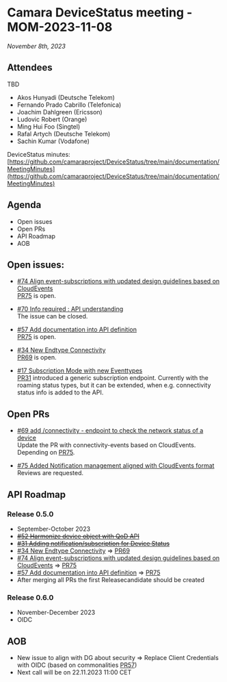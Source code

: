 # Camara DeviceStatus meeting - MOM-2023-11-08

*November 8th, 2023*

## Attendees
TBD
* Akos Hunyadi (Deutsche Telekom)
* Fernando Prado Cabrillo (Telefonica)
* Joachim Dahlgreen (Ericsson)
* Ludovic Robert (Orange)
* Ming Hui Foo (Singtel) 
* Rafal Artych (Deutsche Telekom)
* Sachin Kumar (Vodafone)

DeviceStatus minutes: [https://github.com/camaraproject/DeviceStatus/tree/main/documentation/MeetingMinutes](https://github.com/camaraproject/DeviceStatus/tree/main/documentation/MeetingMinutes)

## Agenda

* Open issues 
* Open PRs
* API Roadmap
* AOB


## Open issues:
* [#74 Align event-subscriptions with updated design guidelines based on CloudEvents](https://github.com/camaraproject/DeviceStatus/issues/74)  
 [PR75](https://github.com/camaraproject/DeviceStatus/pull/75) is open.

* [#70 Info required : API understanding](https://github.com/camaraproject/DeviceStatus/issues/70)  
The issue can be closed.

* [#57 Add documentation into API definition](https://github.com/camaraproject/DeviceStatus/issues/57)  
  [PR75](https://github.com/camaraproject/DeviceStatus/pull/75) is open.

* [#34 New Endtype Connectivity](https://github.com/camaraproject/DeviceStatus/issues/34)   
[PR69](https://github.com/camaraproject/DeviceStatus/pull/69) is open.

* [#17 Subscription Mode with new Eventtypes](https://github.com/camaraproject/DeviceStatus/issues/17)  
[PR31](https://github.com/camaraproject/DeviceStatus/pull/31) introduced a generic subscription endpoint. 
Currently with the roaming status types, but it can be extended, when e.g. connectivity status info is added to the API.

## Open PRs
* [#69 add /connectivity - endpoint to check the network status of a device](https://github.com/camaraproject/DeviceStatus/pull/69)  
Update the PR with connectivity-events based on CloudEvents. Depending on [PR75](https://github.com/camaraproject/DeviceStatus/pull/75).

* [#75 Added Notification management aligned with CloudEvents format](https://github.com/camaraproject/DeviceStatus/pull/75)  
Reviews are requested.

## API Roadmap

### Release 0.5.0
* September-October 2023 
* [~~#52 Harmonize device object with QoD API~~](https://github.com/camaraproject/DeviceStatus/issues/52)
* [~~#31 Adding notification/subscription for Device Status~~](https://github.com/camaraproject/DeviceStatus/pull/31)
* [#34 New Endtype Connectivity](https://github.com/camaraproject/DeviceStatus/issues/34) => [PR69](https://github.com/camaraproject/DeviceStatus/pull/69)
* [#74 Align event-subscriptions with updated design guidelines based on CloudEvents](https://github.com/camaraproject/DeviceStatus/issues/74) => [PR75](https://github.com/camaraproject/DeviceStatus/pull/75)  
* [#57 Add documentation into API definition](https://github.com/camaraproject/DeviceStatus/issues/57) => [PR75](https://github.com/camaraproject/DeviceStatus/pull/75)
* After merging all PRs the first Releasecandidate should be created
### Release 0.6.0
* November-December 2023
* OIDC 

## AOB
* New issue to align with DG about security => Replace Client Credentials with OIDC (based on commonalities [PR57](https://github.com/camaraproject/Commonalities/pull/57))
* Next call will be on 22.11.2023 11:00 CET

